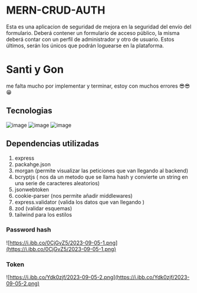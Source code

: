 # MERN-CRUD-AUTH
Esta es una aplicacion de seguridad de mejora en la seguridad del envío del formulario. Deberá contener un formulario de acceso público, la misma deberá contar con un perfil de administrador y otro de usuario. Estos últimos, serán los únicos que podrán loguearse en la plataforma. 

# Santi y Gon
me falta mucho por implementar y terminar, estoy con muchos errores 😎😎😁

## Tecnologias
![image](https://github.com/Erikalinares/MERN-CRUD-AUTH/assets/129747309/5d6a70b4-1cd4-4137-872d-a272a0b6c4c5) ![image](https://github.com/Erikalinares/MERN-CRUD-AUTH/assets/129747309/2904c118-9c2c-4257-9b8c-77142ef36225)   ![image](https://github.com/Erikalinares/MERN-CRUD-AUTH/assets/129747309/dddec072-222c-4439-8033-ddc55932af35)



  
## Dependencias utilizadas 
1. express
2. packahge.json
3. morgan (permite visualizar las peticiones que van llegando al backend)
4. bcryptjs ( nos da un metodo que se llama hash y convierte un string en una serie de caracteres aleatorios)
5. jsonwebtoken 
6. cookie-parser (nos permite añadir middlewares)
7. express.validator (valida los datos que van llegando )
8. zod (validar esquemas)
9. tailwind para los estilos



### Password hash    
![https://i.ibb.co/0CjGvZ5/2023-09-05-1.png](https://i.ibb.co/0CjGvZ5/2023-09-05-1.png)

### Token
![https://i.ibb.co/Ydk0zjf/2023-09-05-2.png](https://i.ibb.co/Ydk0zjf/2023-09-05-2.png)


   


